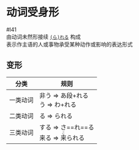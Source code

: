 # 动词受身形
 #l41  
由动词未然形接续 [`(ら)れる`](../5.auxi_verb/られる.md#受身助动词) 构成  
表示作主语的人或事物承受某种动作或影响的表达形式  

## 变形
| 分类   | 规则                                             |
| ---- | ---------------------------------------------- |
| 一类动词 | 非う => あ段+れる<br>う => わ+れる                       |
| 二类动词 | る => られる                                       |
| 三类动词 | する => さ==れ==る<br>来る => <ruby>来<rt>こ</rt>られる</ruby> |
